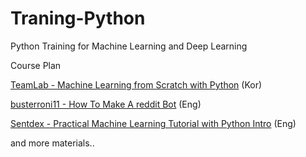 # Traning-Python
Python Training for Machine Learning and Deep Learning

Course Plan

[TeamLab - Machine Learning from Scratch with Python](https://github.com/TeamLab/machine_learning_from_scratch_with_python) (Kor)

[busterroni11 - How To Make A reddit Bot](https://www.youtube.com/watch?v=krTUf7BpTc0) (Eng)

[Sentdex - Practical Machine Learning Tutorial with Python Intro](https://www.youtube.com/watch?v=OGxgnH8y2NM&list=PLQVvvaa0QuDfKTOs3Keq_kaG2P55YRn5v) (Eng)

and more materials..

